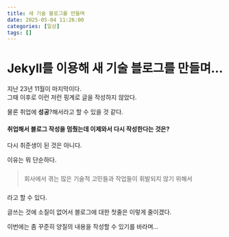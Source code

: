```yaml
---
title: 새 기술 블로그를 만들며
date: 2025-05-04 11:26:00
categories: [일상]
tags: []
---
```


# Jekyll를 이용해 새 기술 블로그를 만들며...

지난 23년 11월이 마지막이다. <br/>
그때 이후로 이런 저런 핑계로 글을 작성하지 않았다.

물론 취업에 <strong>성공</strong>?해서라고 할 수 있을 것 같다.


#### 취업해서 블로그 작성을 멈췄는데 이제와서 다시 작성한다는 것은? 


다시 취준생이 된 것은 아니다. 

이유는 뭐 단순하다. 


>  <p style="padding: 10px 0;">회사에서 겪는 많은 기술적 고민들과 작업들이 휘발되지 않기 위해서 </p> 


라고 할 수 있다. 


글쓰는 것에 소질이 없어서 블로그에 대한 첫줄은 이렇게 줄이겠다. 

이번에는 좀 꾸준히 양질의 내용을 작성할 수 있기를 바라며... 


